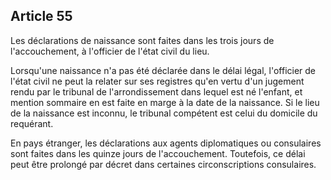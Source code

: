 Article 55
----
Les déclarations de naissance sont faites dans les trois jours de
l'accouchement, à l'officier de l'état civil du lieu.

Lorsqu'une naissance n'a pas été déclarée dans le délai légal, l'officier de
l'état civil ne peut la relater sur ses registres qu'en vertu d'un jugement
rendu par le tribunal de l'arrondissement dans lequel est né l'enfant, et
mention sommaire en est faite en marge à la date de la naissance. Si le lieu de
la naissance est inconnu, le tribunal compétent est celui du domicile du
requérant.

En pays étranger, les déclarations aux agents diplomatiques ou consulaires sont
faites dans les quinze jours de l'accouchement. Toutefois, ce délai peut être
prolongé par décret dans certaines circonscriptions consulaires.
